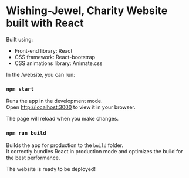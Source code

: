 # Wishing-Jewel, Charity Website built with React

Built using:

- Front-end library: React
- CSS framework: React-bootstrap
- CSS animations library: Animate.css

In the /website, you can run:

### `npm start`

Runs the app in the development mode.\
Open [http://localhost:3000](http://localhost:3000) to view it in your browser.

The page will reload when you make changes.

### `npm run build`

Builds the app for production to the `build` folder.\
It correctly bundles React in production mode and optimizes the build for the best performance.

The website is ready to be deployed!
